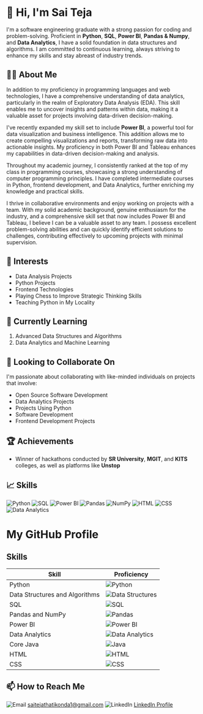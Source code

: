 # 👋 Hi, I'm Sai Teja

I'm a software engineering graduate with a strong passion for coding and problem-solving. Proficient in **Python**, **SQL**, **Power BI**, **Pandas & Numpy**, and **Data Analytics**, I have a solid foundation in data structures and algorithms. I am committed to continuous learning, always striving to enhance my skills and stay abreast of industry trends.

## 👨‍💻 About Me

In addition to my proficiency in programming languages and web technologies, I have a comprehensive understanding of data analytics, particularly in the realm of Exploratory Data Analysis (EDA). This skill enables me to uncover insights and patterns within data, making it a valuable asset for projects involving data-driven decision-making.

I've recently expanded my skill set to include **Power BI**, a powerful tool for data visualization and business intelligence. This addition allows me to create compelling visualizations and reports, transforming raw data into actionable insights. My proficiency in both Power BI and Tableau enhances my capabilities in data-driven decision-making and analysis.

Throughout my academic journey, I consistently ranked at the top of my class in programming courses, showcasing a strong understanding of computer programming principles. I have completed intermediate courses in Python, frontend development, and Data Analytics, further enriching my knowledge and practical skills.

I thrive in collaborative environments and enjoy working on projects with a team. With my solid academic background, genuine enthusiasm for the industry, and a comprehensive skill set that now includes Power BI and Tableau, I believe I can be a valuable asset to any team. I possess excellent problem-solving abilities and can quickly identify efficient solutions to challenges, contributing effectively to upcoming projects with minimal supervision.

## 👀 Interests

- Data Analysis Projects
- Python Projects
- Frontend Technologies
- Playing Chess to Improve Strategic Thinking Skills
- Teaching Python in My Locality

## 🌱 Currently Learning

1. Advanced Data Structures and Algorithms
2. Data Analytics and Machine Learning

## 💞️ Looking to Collaborate On

I'm passionate about collaborating with like-minded individuals on projects that involve:
- Open Source Software Development
- Data Analytics Projects
- Projects Using Python
- Software Development
- Frontend Development Projects

## 🏆 Achievements

- Winner of hackathons conducted by **SR University**, **MGIT**, and **KITS** colleges, as well as platforms like **Unstop**

## 📈 Skills

![Python](https://img.shields.io/badge/-Python-3776AB?logo=python&logoColor=white&style=flat)
![SQL](https://img.shields.io/badge/-SQL-4479A1?logo=postgresql&logoColor=white&style=flat)
![Power BI](https://img.shields.io/badge/-Power%20BI-F2C811?logo=power-bi&logoColor=black&style=flat)
![Pandas](https://img.shields.io/badge/-Pandas-150458?logo=pandas&logoColor=white&style=flat)
![NumPy](https://img.shields.io/badge/-NumPy-013243?logo=numpy&logoColor=white&style=flat)
![HTML](https://img.shields.io/badge/-HTML5-E34F26?logo=html5&logoColor=white&style=flat)
![CSS](https://img.shields.io/badge/-CSS3-1572B6?logo=css3&logoColor=white&style=flat)
![Data Analytics](https://img.shields.io/badge/-Data%20Analytics-FF6F61?logoColor=white&style=flat)

# My GitHub Profile

## Skills
| Skill                      | Proficiency     |
|----------------------------|-----------------|
| Python                     | ![Python](https://img.shields.io/badge/Progress-100%25-brightgreen) |
| Data Structures and Algorithms | ![Data Structures](https://img.shields.io/badge/Progress-85%25-yellowgreen) |
| SQL                        | ![SQL](https://img.shields.io/badge/Progress-90%25-green) |
| Pandas and NumPy           | ![Pandas](https://img.shields.io/badge/Progress-100%25-brightgreen) |
| Power BI                   | ![Power BI](https://img.shields.io/badge/Progress-100%25-brightgreen) |
| Data Analytics             | ![Data Analytics](https://img.shields.io/badge/Progress-90%25-green) |
| Core Java                  | ![Java](https://img.shields.io/badge/Progress-70%25-yellow) |
| HTML                       | ![HTML](https://img.shields.io/badge/Progress-80%25-yellowgreen) |
| CSS                        | ![CSS](https://img.shields.io/badge/Progress-80%25-yellowgreen) |

## 📫 How to Reach Me

![Email](https://img.shields.io/badge/Email-D14836?logo=gmail&logoColor=white&style=flat) saitejathatikonda1@gmail.com
![LinkedIn](https://img.shields.io/badge/LinkedIn-0077B5?logo=linkedin&logoColor=white&style=flat) [LinkedIn Profile](https://www.linkedin.com/in/sai-teja-thatikonda-876188235)

<!---
28sai/28sai is a ✨ special ✨ repository because its `README.md` (this file) appears on your GitHub profile.
You can click the Preview link to take a look at your changes.
--->
